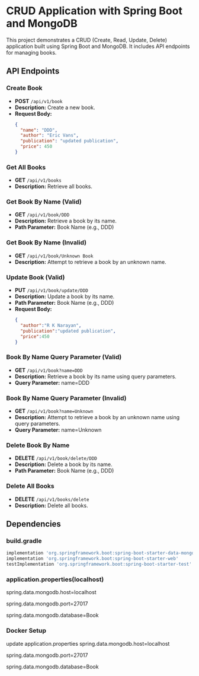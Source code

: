 # CRUD Application with Spring Boot and MongoDB

This project demonstrates a CRUD (Create, Read, Update, Delete) application built using Spring Boot and MongoDB. It includes API endpoints for managing books.

## API Endpoints

### Create Book

- **POST** `/api/v1/book`
- **Description:** Create a new book.
- **Request Body:**
  ```json
  {
    "name": "DDD",
    "author": "Eric Vans",
    "publication": "updated publication",
    "price": 450
  }
### Get All Books

- **GET** `/api/v1/books`
- **Description:** Retrieve all books.

### Get Book By Name (Valid)

- **GET** `/api/v1/book/DDD`
- **Description:** Retrieve a book by its name.
- **Path Parameter:** Book Name (e.g., DDD)

### Get Book By Name (Invalid)

- **GET** `/api/v1/book/Unknown Book`
- **Description:** Attempt to retrieve a book by an unknown name.

### Update Book (Valid)

- **PUT** `/api/v1/book/update/DDD`
- **Description:** Update a book by its name.
- **Path Parameter:** Book Name (e.g., DDD)
- **Request Body:**
  ```json
  {
    "author":"R K Narayan",
    "publication":"updated publication",
    "price":450
  }
### Book By Name Query Parameter (Valid)
- **GET** `/api/v1/book?name=DDD`
- **Description:** Retrieve a book by its name using query parameters.
- **Query Parameter:** name=DDD

### Book By Name Query Parameter (Invalid)

- **GET** `/api/v1/book?name=Unknown`
- **Description:** Attempt to retrieve a book by an unknown name using query parameters.
- **Query Parameter:** name=Unknown

### Delete Book By Name

- **DELETE** `/api/v1/book/delete/DDD`
- **Description:** Delete a book by its name.
- **Path Parameter:** Book Name (e.g., DDD)

### Delete All Books

- **DELETE** `/api/v1/books/delete`
- **Description:** Delete all books.

## Dependencies

### build.gradle

```groovy
implementation 'org.springframework.boot:spring-boot-starter-data-mongodb'
implementation 'org.springframework.boot:spring-boot-starter-web'
testImplementation 'org.springframework.boot:spring-boot-starter-test'

```
### application.properties(localhost)
spring.data.mongodb.host=localhost

spring.data.mongodb.port=27017

spring.data.mongodb.database=Book


### Docker Setup

update application.properties
spring.data.mongodb.host=localhost

spring.data.mongodb.port=27017

spring.data.mongodb.database=Book
